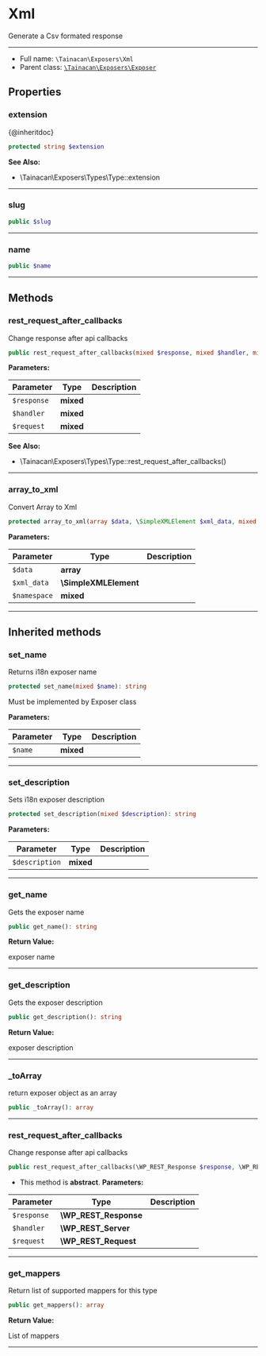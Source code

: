 # Xml


Generate a Csv formated response

***

* Full name: `\Tainacan\Exposers\Xml`
* Parent class: [`\Tainacan\Exposers\Exposer`](./Exposer)

## Properties

### extension

{@inheritdoc}

```php
protected string $extension
```

**See Also:**

* \Tainacan\Exposers\Types\Type::extension

***

### slug

```php
public $slug
```

***

### name

```php
public $name
```

***

## Methods

### rest_request_after_callbacks

Change response after api callbacks

```php
public rest_request_after_callbacks(mixed $response, mixed $handler, mixed $request): \WP_REST_Response
```

**Parameters:**

| Parameter   | Type      | Description |
|-------------|-----------|-------------|
| `$response` | **mixed** |             |
| `$handler`  | **mixed** |             |
| `$request`  | **mixed** |             |

**See Also:**

* \Tainacan\Exposers\Types\Type::rest_request_after_callbacks()

***

### array_to_xml

Convert Array to Xml

```php
protected array_to_xml(array $data, \SimpleXMLElement $xml_data, mixed $namespace = null): \SimpleXMLElement
```

**Parameters:**

| Parameter    | Type                  | Description |
|--------------|-----------------------|-------------|
| `$data`      | **array**             |             |
| `$xml_data`  | **\SimpleXMLElement** |             |
| `$namespace` | **mixed**             |             |

***

## Inherited methods

### set_name

Returns i18n exposer name

```php
protected set_name(mixed $name): string
```

Must be implemented by Exposer class

**Parameters:**

| Parameter | Type      | Description |
|-----------|-----------|-------------|
| `$name`   | **mixed** |             |

***

### set_description

Sets i18n exposer description

```php
protected set_description(mixed $description): string
```

**Parameters:**

| Parameter      | Type      | Description |
|----------------|-----------|-------------|
| `$description` | **mixed** |             |

***

### get_name

Gets the exposer name

```php
public get_name(): string
```

**Return Value:**

exposer name

***

### get_description

Gets the exposer description

```php
public get_description(): string
```

**Return Value:**

exposer description

***

### _toArray

return exposer object as an array

```php
public _toArray(): array
```

***

### rest_request_after_callbacks

Change response after api callbacks

```php
public rest_request_after_callbacks(\WP_REST_Response $response, \WP_REST_Server $handler, \WP_REST_Request $request): \WP_REST_Response
```

* This method is **abstract**.
**Parameters:**

| Parameter   | Type                  | Description |
|-------------|-----------------------|-------------|
| `$response` | **\WP_REST_Response** |             |
| `$handler`  | **\WP_REST_Server**   |             |
| `$request`  | **\WP_REST_Request**  |             |

***

### get_mappers

Return list of supported mappers for this type

```php
public get_mappers(): array
```

**Return Value:**

List of mappers

***
